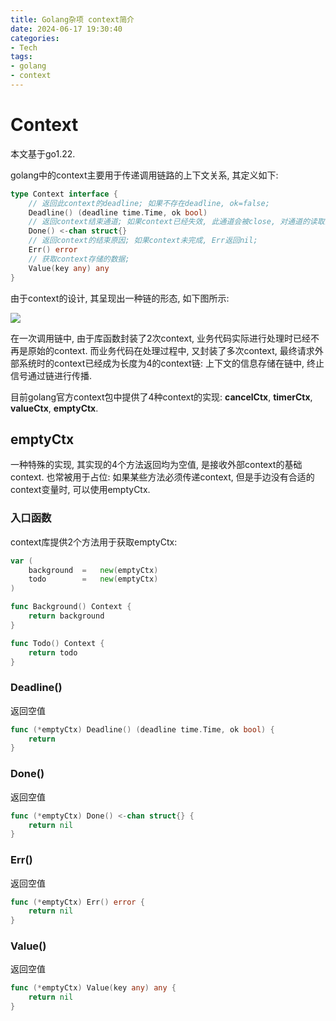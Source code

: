```yaml
---
title: Golang杂项 context简介
date: 2024-06-17 19:30:40
categories:
- Tech
tags:
- golang
- context
---
```


# Context

本文基于go1.22. 

golang中的context主要用于传递调用链路的上下文关系, 其定义如下:

```go
type Context interface {
    // 返回此context的deadline; 如果不存在deadline, ok=false;
    Deadline() (deadline time.Time, ok bool)
    // 返回context结束通道; 如果context已经失效, 此通道会被close, 对通道的读取会立即返回;
    Done() <-chan struct{}
    // 返回context的结束原因; 如果context未完成, Err返回nil;
    Err() error
    // 获取context存储的数据;
    Value(key any) any
}
```

由于context的设计, 其呈现出一种链的形态, 如下图所示:

![](context_chain.drawio.png)

在一次调用链中, 由于库函数封装了2次context, 业务代码实际进行处理时已经不再是原始的context. 而业务代码在处理过程中, 又封装了多次context, 最终请求外部系统时的context已经成为长度为4的context链: 上下文的信息存储在链中, 终止信号通过链进行传播.

目前golang官方context包中提供了4种context的实现: **cancelCtx**, **timerCtx**, **valueCtx**, **emptyCtx**.

## emptyCtx

一种特殊的实现, 其实现的4个方法返回均为空值, 是接收外部context的基础context. 也常被用于占位: 如果某些方法必须传递context, 但是手边没有合适的context变量时, 可以使用emptyCtx. 

### 入口函数

context库提供2个方法用于获取emptyCtx:

```go
var (
    background	=	new(emptyCtx)
    todo		=	new(emptyCtx)
)

func Background() Context {
    return background
}

func Todo() Context {
    return todo
}
```

### Deadline()

返回空值

```go
func (*emptyCtx) Deadline() (deadline time.Time, ok bool) {
    return
}
```

### Done()

返回空值

```go
func (*emptyCtx) Done() <-chan struct{} {
    return nil
}
```

### Err()

返回空值

```go
func (*emptyCtx) Err() error {
    return nil
}
```

### Value()

返回空值

```go
func (*emptyCtx) Value(key any) any {
    return nil
}
```
